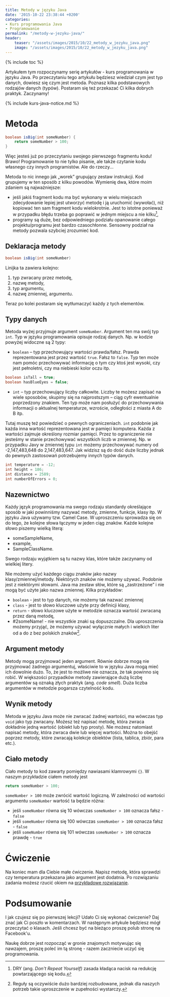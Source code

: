 ```yaml
---
title: Metody w języku Java
date: '2015-10-22 23:38:44 +0200'
categories:
- Kurs programowania Java
- Programowanie
permalink: "/metody-w-jezyku-java/"
header:
    teaser: "/assets/images/2015/10/22_metody_w_jezyku_java.png"
    image: "/assets/images/2015/10/22_metody_w_jezyku_java.png"
---
```


{% include toc %}

Artykułem tym rozpoczynamy serię artykułów - kurs programowania w języku Java. Po przeczytaniu tego artykułu będziesz wiedział czym jest typ danych, dowiesz się czym jest metoda. Poznasz kilka podstawowych rodzajów danych (typów). Postaram się też przekazać Ci kilka dobrych praktyk. Zaczynamy!

{% include kurs-java-notice.md %}

# Metoda

```java
boolean isBig(int someNumber) {
    return someNumber > 100;
}
```

Więc jesteś już po przeczytaniu swojego pierwszego fragmentu kodu! Brawo! Programowanie to nie tylko pisanie, ale także czytanie kodu własnego czy innych programistów. Ale do rzeczy...

Metoda to nic innego jak „worek” grupujący zestaw instrukcji. Kod grupujemy w ten sposób z kilku powodów. Wymienię dwa, które moim zdaniem są najważniejsze:

- jeśli jakiś fragment kodu ma być wykonany w wielu miejscach zdecydowanie lepiej jest utworzyć metodę i ją uruchomić (wywołać), niż kopiować ten sam fragment kodu wielokrotnie. Jest to istotne ponieważ w przypadku błędu trzeba go poprawić w jednym miejscu a nie kilku[^dry],
- programy są duże, bez odpowiedniego podziału opanowanie całego projektu/programu jest bardzo czasochłonne. Sensowny podział na metody pozwala szybciej zrozumieć kod.

[^dry]: DRY (ang. _Don't Repeat Yourself)_ zasada kładąca nacisk na redukcję powtarzającego się kodu.

## Deklaracja metody

```java
boolean isBig(int someNumber)
```
Linijka ta zawiera kolejno:
1. typ zwracany przez metodę,
2. nazwę metody,
3. typ argumentu,
4. nazwę zmiennej, argumentu.

Teraz po kolei postaram się wytłumaczyć każdy z tych elementów.

## Typy danych

Metoda wyżej przyjmuje argument `someNumber`. Argument ten ma swój typ `int`. Typ w języku programowania opisuje rodzaj danych. Np. w kodzie powyżej widoczne są 2 typy:
- `boolean` – typ przechowujący wartości prawda/fałsz. Prawda reprezentowana jest przez wartość `true`. Fałsz to `false`. Typ ten może nam pomóc przechowywać informację o tym czy ktoś jest wysoki, czy jest pełnoletni, czy ma niebieski kolor oczu itp.


```java
boolean isTall = true;
boolean hasBlueEyes = false;
```

- `int` – typ przechowujący liczby całkowite. Liczby te możesz zapisać na wiele sposobów, skupimy się na najprostszym – ciąg cyfr ewentualnie poprzedzony znakiem. Ten typ może nam posłużyć do przechowywania informacji o aktualnej temperaturze, wzroście, odległości z miasta A do B itp.

Tutaj muszę też powiedzieć o pewnych ograniczeniach. `int` podobnie jak każda inna wartość reprezentowana jest w pamięci komputera. Każda z wartości zajmuje określony rozmiar pamięci. Przez to ograniczenie nie jesteśmy w stanie przechowywać wszystkich liczb w zmiennej. Np. w przypadku Javy w zmiennej typu `int` możemy przechowywać numery od -2,147,483,648 do 2,147,483,647. Jak widzisz są do dość duże liczby jednak do pewnych zastosowań potrzebujemy innych typów danych.

```java
int temperature = -12;
int height = 186;
int distance = 2589;
int numberOfErrors = 0;
```

## Nazewnictwo

Każdy język programowania ma swego rodzaju standardy określające sposób w jaki powinniśmy nazywać metody, zmienne, funkcje, klasy itp. W języku Java używamy tzw. Camel Case. W uproszczeniu sprowadza się on do tego, że kolejne słowa łączymy w jeden ciąg znaków. Każde kolejne słowo piszemy wielką literą:
- someSampleName,
- example,
- SampleClassName.

Swego rodzaju wyjątkiem są tu nazwy klas, które także zaczynamy od wielkiej litery.

Nie możemy użyć każdego ciągu znaków jako nazwy klasy/zmiennej/metody. Niektórych znaków nie możemy używać. Podobnie jest z niektórymi słowami. Java ma zestaw słów, które są „zastrzeżone” i nie mogą być użyte jako nazwa zmiennej. Kilka przykładów:

- `boolean` - jest to typ danych, nie możemy tak nazwać zmiennej
- `class` - jest to słowo kluczowe użyte przy definicji klasy,
- `return` - słowo kluczowe użyte w metodzie oznacza wartość zwracaną przez daną metodę,
- #2someName! - nie wszystkie znaki są dopuszczalne. Dla uproszczenia możemy przyjąć, że możemy używać wyłącznie małych i wielkich liter od a do z bez polskich znaków[^polskie_znaki].

[^polskie_znaki]: Reguły są oczywiście dużo bardziej rozbudowane, jednak dla naszych potrzeb takie uproszczenie w zupełności wystarczy.

## Argument metody

Metody mogą przyjmować jeden argument. Równie dobrze mogą nie przyjmować żadnego argumentuj, właściwie to w języku Java mogą mieć ich dowolnie dużo. To, że jest to możliwe nie oznacza, że tak powinno się robić. W większości przypadków metody zawierające dużą liczbę argumentów są oznaką złych praktyk (ang. _code smell_). Duża liczba argumentów w metodzie pogarsza czytelność kodu.
## Wynik metody

Metoda w języku Java może nie zwracać żadnej wartości, ma wówczas typ `void` jako typ zwracany. Możesz też napisać metodę, która zwraca dokładnie jedną wartość (obiekt lub typ prosty). Nie możesz natomiast napisać metody, która zwraca dwie lub więcej wartości. Można to obejść poprzez metody, które zwracają kolekcje obiektów (lista, tablica, zbiór, para etc.).
## Ciało metody

Ciało metody to kod zawarty pomiędzy nawiasami klamrowymi `{}`. W naszym przykładzie ciałem metody jest

```java
return someNumber > 100;
```

`someNumber > 100` może zwrócić wartość logiczną. W zależności od wartości argumentu `someNumber` wartość ta będzie różna:
- jeśli `someNumber` równa się 10 wówczas `someNumber > 100` oznacza fałsz - `false`
- jeśli `someNumber` równa się 100 wówczas `someNumber > 100` oznacza fałsz - `false`
- jeśli `someNumber` równa się 101 wówczas `someNumber > 100` oznacza prawdę - `true`

# Ćwiczenie

Na koniec mam dla Ciebie małe ćwiczenie. Napisz metodę, która sprawdzi czy temperatura przekazana jako argument jest dodatnia. Po rozwiązaniu zadania możesz rzucić okiem na [przykładowe rozwiązanie](https://github.com/SamouczekProgramisty/KursJava/blob/master/01_metody/src/main/java/pl/samouczekprogramisty/kursjava/methods/TemperatureCheck.java).

# Podsumowanie

I jak czujesz się po pierwszej lekcji? Udało Ci się wykonać ćwiczenie? Daj znać jak Ci poszło w komentarzach. W następnym artykule będziesz mógł przeczytać o klasach. Jeśli chcesz być na bieżąco proszę polub stronę na Facebook'u.

Naukę dobrze jest rozpocząć w gronie znajomych motywując się nawzajem, proszę poleć im tą stronę - razem zaczniecie uczyć się programowania.
